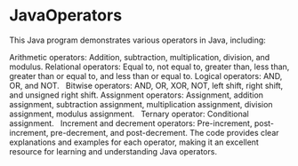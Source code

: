 # JavaOperators
This Java program demonstrates various operators in Java, including:

Arithmetic operators: Addition, subtraction, multiplication, division, and modulus.
Relational operators: Equal to, not equal to, greater than, less than, greater than or equal to, and less than or equal to.
Logical operators: AND, OR, and NOT.   
Bitwise operators: AND, OR, XOR, NOT, left shift, right shift, and unsigned right shift.
Assignment operators: Assignment, addition assignment, subtraction assignment, multiplication assignment, division assignment, modulus assignment.   
Ternary operator: Conditional assignment.   
Increment and decrement operators: Pre-increment, post-increment, pre-decrement, and post-decrement.
The code provides clear explanations and examples for each operator, making it an excellent resource for learning and understanding Java operators.
